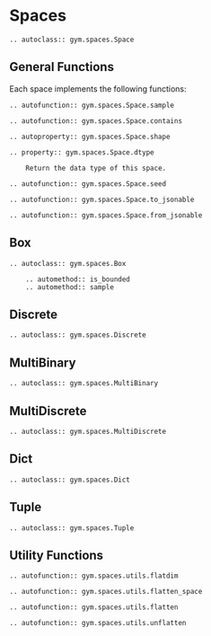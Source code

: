 # Spaces

```{eval-rst}
.. autoclass:: gym.spaces.Space
```

## General Functions

Each space implements the following functions:

```{eval-rst}
.. autofunction:: gym.spaces.Space.sample

.. autofunction:: gym.spaces.Space.contains

.. autoproperty:: gym.spaces.Space.shape

.. property:: gym.spaces.Space.dtype

    Return the data type of this space.

.. autofunction:: gym.spaces.Space.seed

.. autofunction:: gym.spaces.Space.to_jsonable

.. autofunction:: gym.spaces.Space.from_jsonable
``` 

## Box

```{eval-rst}
.. autoclass:: gym.spaces.Box

    .. automethod:: is_bounded
    .. automethod:: sample
``` 

## Discrete

```{eval-rst}
.. autoclass:: gym.spaces.Discrete
``` 

## MultiBinary

```{eval-rst}
.. autoclass:: gym.spaces.MultiBinary
``` 

## MultiDiscrete

```{eval-rst}
.. autoclass:: gym.spaces.MultiDiscrete
``` 

## Dict

```{eval-rst}
.. autoclass:: gym.spaces.Dict
``` 

## Tuple

```{eval-rst}
.. autoclass:: gym.spaces.Tuple
``` 

## Utility Functions

```{eval-rst}
.. autofunction:: gym.spaces.utils.flatdim

.. autofunction:: gym.spaces.utils.flatten_space

.. autofunction:: gym.spaces.utils.flatten

.. autofunction:: gym.spaces.utils.unflatten
``` 